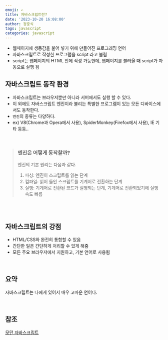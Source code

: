 ```yaml
---
emoji: ✍
title: 자바스크립트란?
date: '2023-10-20 16:08:00'
author: 정중식
tags: javascript
categories: javascript
---
```


- 웹페이지에 생동감을 불어 넣기 위해 만들어진 프로그래밍 언어
- 자바스크립트로 작성한 프로그램을 script 라고 불림
- script는 웹페이지의 HTML 안에 작성 가능한데, 웹페이지를 불러올 때 script가 자동으로 실행 됨

## 자바스크립트 동작 환경

- 자바스크립트는 브라우저뿐만 아니라 서버에서도 실행 할 수 있다.
- 이 외에도 자바스크립트 엔진이라 불리는 특별한 프로그램이 있는 모든 디바이스에서도 동작한다.
- `엔진`의 종류는 다양하다.
- ex) V8(Chrome과 Opera에서 사용), SpiderMonkey(Firefox에서 사용), IE 기타 등등..

<br/>

> ### 엔진은 어떻게 동작할까?
>
> 엔진의 기본 원리는 다음과 같다.
>
> 1. 파싱: 엔진이 스크립트를 읽는 단계
> 2. 컴파일: 읽어 들인 스크립트를 기계어로 전환하는 단계
> 3. 실행: 기계어로 전환된 코드가 실행되는 단계, 기계어로 전환되었기에 실행 속도 빠름

<br/> <br/>

## 자바스크립트의 강점

- HTML/CSS와 완전히 통합할 수 있음
- 간단한 일은 간단하게 처리할 수 있게 해줌
- 모든 주요 브라우저에서 지원하고, 기본 언어로 사용됨

<br/>

## 요약

자바스크립트는 나에게 있어서 매우 고마운 언어다.<br/>

<br/>

## 참조

[모던 자바스크립트](https://ko.javascript.info/)

```toc

```

